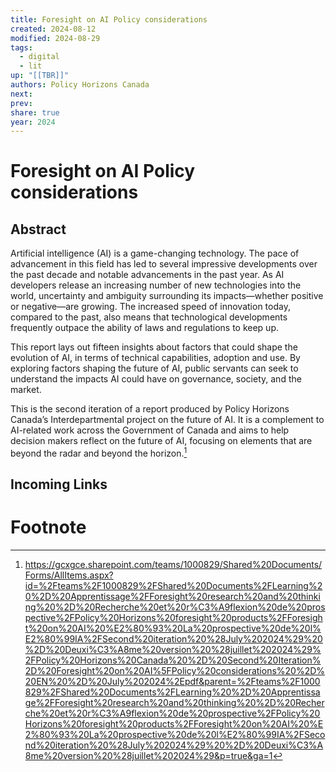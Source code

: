 ```yaml
---
title: Foresight on AI Policy considerations
created: 2024-08-12
modified: 2024-08-29
tags:
  - digital
  - lit
up: "[[TBR]]"
authors: Policy Horizons Canada
next: 
prev: 
share: true
year: 2024
---
```

# Foresight on AI Policy considerations

## Abstract
Artificial intelligence (AI) is a game-changing technology. The pace of advancement in this field
has led to several impressive developments over the past decade and notable advancements in
the past year. As AI developers release an increasing number of new technologies into the world, uncertainty and ambiguity surrounding its impacts—whether positive or negative—are growing. The increased speed of innovation today, compared to the past, also means that technological developments frequently outpace the ability of laws and regulations to keep up.

This report lays out fifteen insights about factors that could shape the evolution of AI, in terms of
technical capabilities, adoption and use. By exploring factors shaping the future of AI, public
servants can seek to understand the impacts AI could have on governance, society, and the
market.

This is the second iteration of a report produced by Policy Horizons Canada’s Interdepartmental
project on the future of AI. It is a complement to AI-related work across the Government of
Canada and aims to help decision makers reflect on the future of AI, focusing on elements that
are beyond the radar and beyond the horizon.[^1]
## Incoming Links

# Footnote

[^1]: https://gcxgce.sharepoint.com/teams/1000829/Shared%20Documents/Forms/AllItems.aspx?id=%2Fteams%2F1000829%2FShared%20Documents%2FLearning%20%2D%20Apprentissage%2FForesight%20research%20and%20thinking%20%2D%20Recherche%20et%20r%C3%A9flexion%20de%20prospective%2FPolicy%20Horizons%20foresight%20products%2FForesight%20on%20AI%20%E2%80%93%20La%20prospective%20de%20l%E2%80%99IA%2FSecond%20iteration%20%28July%202024%29%20%2D%20Deuxi%C3%A8me%20version%20%28juillet%202024%29%2FPolicy%20Horizons%20Canada%20%2D%20Second%20Iteration%2D%20Foresight%20on%20AI%5FPolicy%20considerations%20%2D%20EN%20%2D%20July%202024%2Epdf&parent=%2Fteams%2F1000829%2FShared%20Documents%2FLearning%20%2D%20Apprentissage%2FForesight%20research%20and%20thinking%20%2D%20Recherche%20et%20r%C3%A9flexion%20de%20prospective%2FPolicy%20Horizons%20foresight%20products%2FForesight%20on%20AI%20%E2%80%93%20La%20prospective%20de%20l%E2%80%99IA%2FSecond%20iteration%20%28July%202024%29%20%2D%20Deuxi%C3%A8me%20version%20%28juillet%202024%29&p=true&ga=1
